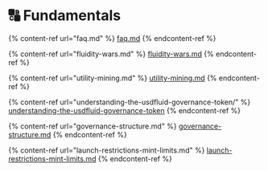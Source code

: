 # 🔠 Fundamentals

{% content-ref url="faq.md" %}
[faq.md](faq.md)
{% endcontent-ref %}

{% content-ref url="fluidity-wars.md" %}
[fluidity-wars.md](fluidity-wars.md)
{% endcontent-ref %}

{% content-ref url="utility-mining.md" %}
[utility-mining.md](utility-mining.md)
{% endcontent-ref %}

{% content-ref url="understanding-the-usdfluid-governance-token/" %}
[understanding-the-usdfluid-governance-token](understanding-the-usdfluid-governance-token/)
{% endcontent-ref %}

{% content-ref url="governance-structure.md" %}
[governance-structure.md](governance-structure.md)
{% endcontent-ref %}

{% content-ref url="launch-restrictions-mint-limits.md" %}
[launch-restrictions-mint-limits.md](launch-restrictions-mint-limits.md)
{% endcontent-ref %}
